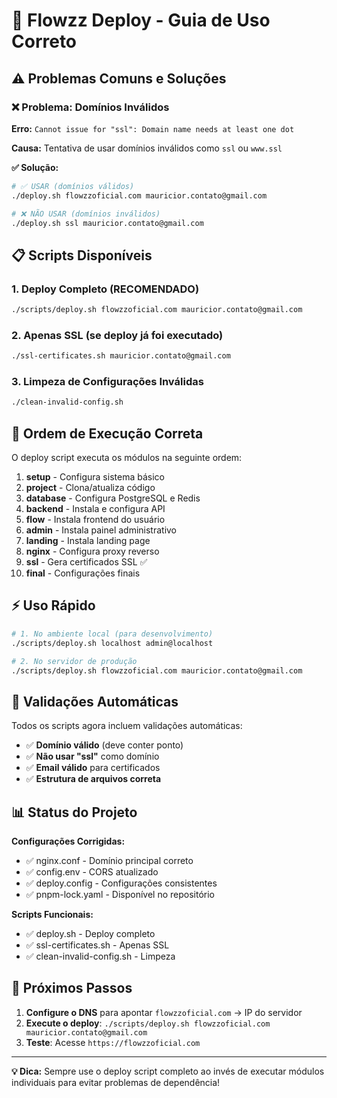 # 🚀 Flowzz Deploy - Guia de Uso Correto

## ⚠️ Problemas Comuns e Soluções

### ❌ Problema: Domínios Inválidos
**Erro:** `Cannot issue for "ssl": Domain name needs at least one dot`

**Causa:** Tentativa de usar domínios inválidos como `ssl` ou `www.ssl`

**✅ Solução:**
```bash
# ✅ USAR (domínios válidos)
./deploy.sh flowzzoficial.com mauricior.contato@gmail.com

# ❌ NÃO USAR (domínios inválidos)
./deploy.sh ssl mauricior.contato@gmail.com
```

## 📋 Scripts Disponíveis

### 1. **Deploy Completo (RECOMENDADO)**
```bash
./scripts/deploy.sh flowzzoficial.com mauricior.contato@gmail.com
```

### 2. **Apenas SSL (se deploy já foi executado)**
```bash
./ssl-certificates.sh mauricior.contato@gmail.com
```

### 3. **Limpeza de Configurações Inválidas**
```bash
./clean-invalid-config.sh
```

## 🔧 Ordem de Execução Correta

O deploy script executa os módulos na seguinte ordem:

1. **setup** - Configura sistema básico
2. **project** - Clona/atualiza código
3. **database** - Configura PostgreSQL e Redis
4. **backend** - Instala e configura API
5. **flow** - Instala frontend do usuário
6. **admin** - Instala painel administrativo
7. **landing** - Instala landing page
8. **nginx** - Configura proxy reverso
9. **ssl** - Gera certificados SSL ✅
10. **final** - Configurações finais

## ⚡ Uso Rápido

```bash
# 1. No ambiente local (para desenvolvimento)
./scripts/deploy.sh localhost admin@localhost

# 2. No servidor de produção
./scripts/deploy.sh flowzzoficial.com mauricior.contato@gmail.com
```

## 🚨 Validações Automáticas

Todos os scripts agora incluem validações automáticas:

- ✅ **Domínio válido** (deve conter ponto)
- ✅ **Não usar "ssl"** como domínio
- ✅ **Email válido** para certificados
- ✅ **Estrutura de arquivos correta**

## 📊 Status do Projeto

**Configurações Corrigidas:**
- ✅ nginx.conf - Domínio principal correto
- ✅ config.env - CORS atualizado
- ✅ deploy.config - Configurações consistentes
- ✅ pnpm-lock.yaml - Disponível no repositório

**Scripts Funcionais:**
- ✅ deploy.sh - Deploy completo
- ✅ ssl-certificates.sh - Apenas SSL
- ✅ clean-invalid-config.sh - Limpeza

## 🎯 Próximos Passos

1. **Configure o DNS** para apontar `flowzzoficial.com` → IP do servidor
2. **Execute o deploy**: `./scripts/deploy.sh flowzzoficial.com mauricior.contato@gmail.com`
3. **Teste**: Acesse `https://flowzzoficial.com`

---

**💡 Dica:** Sempre use o deploy script completo ao invés de executar módulos individuais para evitar problemas de dependência!
